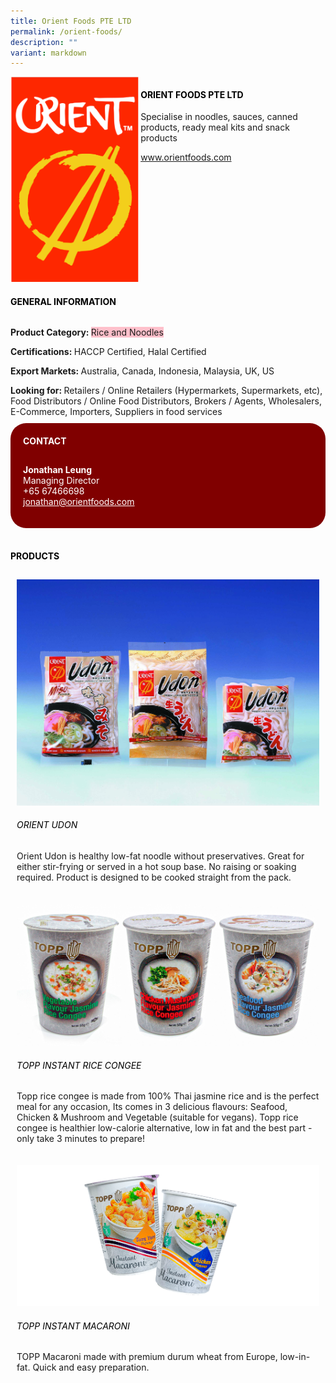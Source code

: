 ```yaml
---
title: Orient Foods PTE LTD
permalink: /orient-foods/
description: ""
variant: markdown
---
```

<div class="flex-paragraph"> 
<p style="text-transform: uppercase">
</p>
</div> 
<div class="flex-container" style="display: flex; flex-wrap: wrap;"> 
<div class="card sgds" style="flex: 1 1 40%; display: block;">
<img src="/images/orient.png">
</div> 
<div class="card-sgds" style="flex: 1 1 58%; display: block; margin-left: 3px"> 
<h4 style="text-transform: uppercase; color: black;">
<b>Orient Foods PTE LTD
</b>
</h4> 
<p>Specialise in noodles, sauces, canned products, ready meal kits and snack products
</p> 
<p>
<a href="https://www.orientfoods.com" target="_blank">www.orientfoods.com
</a>
</p> 
</div> 
</div> 
<h4 style="text-transform: uppercase; color: black;">
<b>General Information
</b>
</h4> 
<div class="flex-container" style="display: flex; flex-wrap: wrap;"> 
<div class="card sgds" style="flex: 1 1 65%; display: block; align-self: stretch"> 
<div class="flex-paragraph"> 
<p>
<b>Product Category: 
</b>
<span style="background-color: pink; border-radius: 10 px;">Rice and Noodles
</span>
</p> 
<p>
<b>Certifications: 
</b>HACCP Certified, Halal Certified
</p> 
<p>
<b>Export Markets: 
</b>Australia, Canada, Indonesia, Malaysia, UK, US
</p> 
<p style="margin-bottom: 10px;">
<b>Looking for: 
</b>Retailers / Online Retailers (Hypermarkets, Supermarkets, etc), Food Distributors / Online Food Distributors, Brokers / Agents, Wholesalers, E-Commerce, Importers, Suppliers in food services
</p> 
</div> 
</div> 
<div class="card sgds" style="flex: 1 1 35%; padding: 10px; display: block; background-color: maroon; border-radius: 25px; align-self: center;"> 
<h4 style="color: white; margin-top: 10px; margin-left: 10px;">CONTACT
</h4> 
<div class="flex-paragraph"> 
<p style="padding: 10px; color: white;">
<b>Jonathan Leung
</b>
<br>Managing Director
<br>+65 67466698
<br>
<a href="mailto:jonathan@orientfoods.com" style="color: white;">jonathan@orientfoods.com
</a>
</p> 
</div> 
</div> 
</div> 
<br> 
<h4 style="text-transform: uppercase; color: black;">
<b>products
</b>
</h4> 
<div style="display: flex; flex-wrap: wrap;"> 
<div class="card sgds" style="flex: 1 1 47%; margin: 10px; display: block;"> 
<div class="flex-image" style="display: block;">
<img src="/images/orient_product1.jpg">
</div> 
<div class="flex-paragraph"> 
<h6 style="text-transform: uppercase; color: black;">Orient Udon
</h6> 
<p>Orient Udon is healthy low-fat noodle without preservatives. Great for either stir-frying or served in a hot soup base. No raising or soaking required. Product is designed to be cooked straight from the pack.
</p>
</div> 
</div> 
<div class="card sgds" style="flex: 1 1 47%; margin: 10px; display: block;"> 
<div class="flex-image" style="display: block;">
<img src="/images/orient_product2.png">
</div> 
<div class="flex-paragraph"> 
<h6 style="text-transform: uppercase; color: black;">TOPP instant rice congee
</h6> 
<p>Topp rice congee is made from 100% Thai jasmine rice and is the perfect meal for any occasion, Its comes in 3 delicious flavours: Seafood, Chicken &amp; Mushroom and Vegetable (suitable for vegans). Topp rice congee is healthier low-calorie alternative, low in fat and the best part - only take 3 minutes to prepare!
</p>
</div> 
</div> 
<div class="card sgds" style="flex: 1 1 47%; margin: 10px; display: block;"> 
<div class="flex-image" style="display: block;">
<img src="/images/orient_product3.png">
</div> 
<div class="flex-paragraph"> 
<h6 style="text-transform: uppercase; color: black;">TOPP instant Macaroni
</h6> 
<p>TOPP Macaroni made with premium durum wheat from Europe, low-in-fat. Quick and easy preparation.
</p>
</div> 
</div> 
</div>